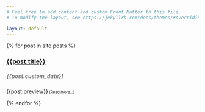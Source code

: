 ```yaml
---
# Feel free to add content and custom Front Matter to this file.
# To modify the layout, see https://jekyllrb.com/docs/themes/#overriding-theme-defaults

layout: default
---
```





{% for post in site.posts %}
<div>
<h3><a href="{{post.url}}">{{post.title}}</a></h3>
<h5 style="color:grey"> {{post.custom_date}} </h5>
<p>{{post.preview}}<a href="{{post.url}}" style="font-size:10px"> (Read more...)</a></p>
</div>

{% endfor %}
